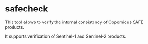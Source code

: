 # safecheck

This tool allows to verify the internal consistency of Copernicus SAFE products.

It supports verification of Sentinel-1 and Sentinel-2 products.
